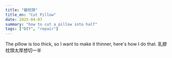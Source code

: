 ```yaml
---
title: "鋸枕頭"
title_en: "Cut Pillow"
date: 2025-04-07
summary: "how to cut a pillow into half"
tags: ["DIY", "repair"]
---
```


The pillow is too thick, so I want to make it thinner, here's how I do that.
乳膠枕頭太厚想切一半


